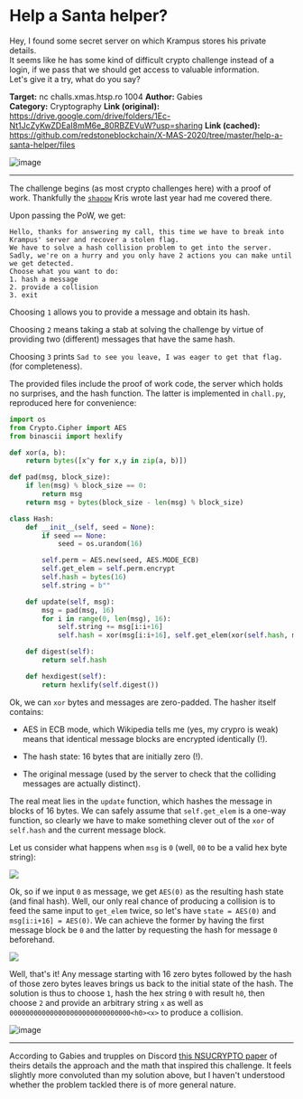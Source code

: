 # Help a Santa helper?

Hey, I found some secret server on which Krampus stores his private details.  
It seems like he has some kind of difficult crypto challenge instead of a login, if we pass that we should get access to valuable information.  
Let's give it a try, what do you say?

**Target:** nc challs.xmas.htsp.ro 1004
**Author:** Gabies  
**Category:** Cryptography
**Link (original):** https://drive.google.com/drive/folders/1Ec-Nt1JcZyKwZDEaI8mM6e_80RBZEVuW?usp=sharing
**Link (cached):** https://github.com/redstoneblockchain/X-MAS-2020/tree/master/help-a-santa-helper/files

![image](https://user-images.githubusercontent.com/6524684/102717772-c3ce8380-42e4-11eb-9be3-99a7d31fb548.png)

---

The challenge begins (as most crypto challenges here) with a proof of work.
Thankfully the [`shapow`](https://github.com/krisives/shapow) Kris wrote last year had me covered there.

Upon passing the PoW, we get:

```
Hello, thanks for answering my call, this time we have to break into Krampus' server and recover a stolen flag.
We have to solve a hash collision problem to get into the server.
Sadly, we're on a hurry and you only have 2 actions you can make until we get detected.
Choose what you want to do:
1. hash a message
2. provide a collision
3. exit
```

Choosing `1` allows you to provide a message and obtain its hash.

Choosing `2` means taking a stab at solving the challenge by virtue of providing two (different) messages that
have the same hash.

Choosing `3` prints `Sad to see you leave, I was eager to get that flag.` (for completeness).

The provided files include the proof of work code, the server which holds no surprises, and the hash function.
The latter is implemented in `chall.py`, reproduced here for convenience:

```python
import os
from Crypto.Cipher import AES
from binascii import hexlify

def xor(a, b):
    return bytes([x^y for x,y in zip(a, b)])

def pad(msg, block_size):
    if len(msg) % block_size == 0:
        return msg
    return msg + bytes(block_size - len(msg) % block_size)

class Hash:
    def __init__(self, seed = None):
        if seed == None:
            seed = os.urandom(16)

        self.perm = AES.new(seed, AES.MODE_ECB)
        self.get_elem = self.perm.encrypt
        self.hash = bytes(16)
        self.string = b""

    def update(self, msg):
        msg = pad(msg, 16)
        for i in range(0, len(msg), 16):
            self.string += msg[i:i+16]
            self.hash = xor(msg[i:i+16], self.get_elem(xor(self.hash, msg[i:i+16])))

    def digest(self):
        return self.hash

    def hexdigest(self):
        return hexlify(self.digest())
```

Ok, we can `xor` bytes and messages are zero-padded. The hasher itself contains:

- AES in ECB mode, which Wikipedia tells me (yes, my crypro is weak) means that identical message blocks are encrypted identically (!).

- The hash state: 16 bytes that are initially zero (!).

- The original message (used by the server to check that the colliding messages are actually distinct).

The real meat lies in the `update` function, which hashes the message in blocks of 16 bytes. We can safely assume that `self.get_elem`
is a one-way function, so clearly we have to make something clever out of the `xor` of `self.hash` and the current message block.

Let us consider what happens when `msg` is `0` (well, `00` to be a valid hex byte string):

<img src="https://render.githubusercontent.com/render/math?math=h(state=0, msg=0) = 0 \oplus AES(0 \oplus 0) = AES(0)">

Ok, so if we input `0` as message, we get `AES(0)` as the resulting hash state (and final hash). Well, our only real chance of
producing a collision is to feed the same input to `get_elem` twice, so let's have `state = AES(0)` and `msg[i:i+16] = AES(0)`.
We can achieve the former by having the first message block be `0` and the latter by requesting the hash for message `0` beforehand.

<img src="https://render.githubusercontent.com/render/math?math=h(state=AES(0), msg=AES(0)) = AES(0) \oplus AES(AES(0) \oplus AES(0)) = AES(0) \oplus AES(0) = 0">

Well, that's it! Any message starting with 16 zero bytes followed by the hash of those zero bytes leaves brings us back to the
initial state of the hash. The solution is thus to choose `1`, hash the hex string `0` with result `h0`, then choose `2` and provide
an arbitrary string `x` as well as `000000000000000000000000000000<h0><x>` to produce a collision.

![image](https://user-images.githubusercontent.com/6524684/102719036-d304ff80-42eb-11eb-89fa-77924f53d533.png)

---

According to Gabies and trupples on Discord [this NSUCRYPTO paper](
https://cdn.discordapp.com/attachments/520005746457575435/789598299376189450/writeup-8.pdf) of theirs details the
approach and the math that inspired this challenge. It feels slightly more convoluted than my solution above,
but I haven't understood whether the problem tackled there is of more general nature.
